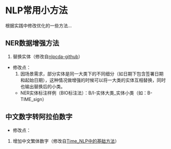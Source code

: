 # NLP常用小方法
根据实践中修改优化的一些方法...

## NER数据增强方法
1. 替换实体（修改自[nlpcda-github](https://github.com/425776024/nlpcda)）
  * 修改点：
    1. 因场景需求，部分实体是同一大类下的不同细分（如日期下包含签署日期和起始日期），这种情况做增强的时候可以将一大类的实体互相替换，同时也输出替换后的小类。
      * NER实体标注样例（BIO标注法）：B/I-实体大类_实体小类（如：B-TIME_sign）
      
## 中文数字转阿拉伯数字
* 修改点：
 1. 增加中文繁体数字（修改自[Time_NLP中的基础方法](https://github.com/zhanzecheng/Time_NLP)）
